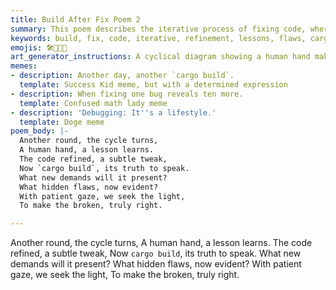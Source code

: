 ```yaml
---
title: Build After Fix Poem 2
summary: This poem describes the iterative process of fixing code, where each round of refinement leads to new lessons and reveals hidden flaws. It emphasizes the patient pursuit of correctness and the continuous improvement of the codebase.
keywords: build, fix, code, iterative, refinement, lessons, flaws, cargo build, correctness, improvement, debugging
emojis: 🛠️🔄💡✅
art_generator_instructions: A cyclical diagram showing a human hand making a "subtle tweak" to lines of code, followed by a `cargo build` command that reveals new "hidden flaws" (represented by small, glowing red symbols). The cycle repeats, with each iteration showing the code becoming more refined and luminous. The overall feeling should be one of continuous learning, persistent problem-solving, and the gradual emergence of perfection.
memes:
- description: Another day, another `cargo build`.
  template: Success Kid meme, but with a determined expression
- description: When fixing one bug reveals ten more.
  template: Confused math lady meme
- description: 'Debugging: It''s a lifestyle.'
  template: Doge meme
poem_body: |-
  Another round, the cycle turns,
  A human hand, a lesson learns.
  The code refined, a subtle tweak,
  Now `cargo build`, its truth to speak.
  What new demands will it present?
  What hidden flaws, now evident?
  With patient gaze, we seek the light,
  To make the broken, truly right.

---
```

Another round, the cycle turns,
A human hand, a lesson learns.
The code refined, a subtle tweak,
Now `cargo build`, its truth to speak.
What new demands will it present?
What hidden flaws, now evident?
With patient gaze, we seek the light,
To make the broken, truly right.